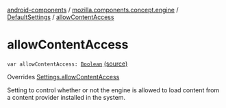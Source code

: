 [android-components](../../index.md) / [mozilla.components.concept.engine](../index.md) / [DefaultSettings](index.md) / [allowContentAccess](./allow-content-access.md)

# allowContentAccess

`var allowContentAccess: `[`Boolean`](https://kotlinlang.org/api/latest/jvm/stdlib/kotlin/-boolean/index.html) [(source)](https://github.com/mozilla-mobile/android-components/blob/master/components/concept/engine/src/main/java/mozilla/components/concept/engine/Settings.kt#L147)

Overrides [Settings.allowContentAccess](../-settings/allow-content-access.md)

Setting to control whether or not the engine is allowed to load content from a content
provider installed in the system.

